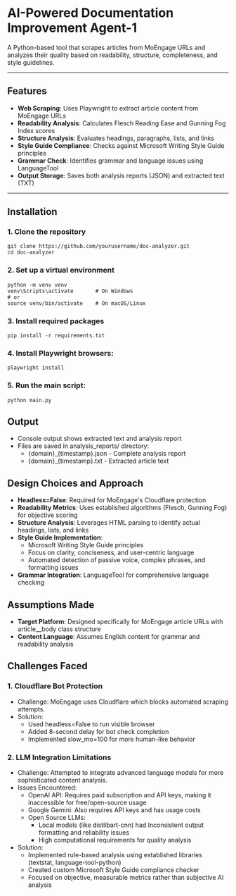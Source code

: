 # AI-Powered Documentation Improvement Agent-1

A Python-based tool that scrapes articles from MoEngage URLs and analyzes their quality based on readability, structure, completeness, and style guidelines.

---

## Features

- **Web Scraping**: Uses Playwright to extract article content from MoEngage URLs
- **Readability Analysis**: Calculates Flesch Reading Ease and Gunning Fog Index scores
- **Structure Analysis**: Evaluates headings, paragraphs, lists, and links
- **Style Guide Compliance**: Checks against Microsoft Writing Style Guide principles
- **Grammar Check**: Identifies grammar and language issues using LanguageTool
- **Output Storage**: Saves both analysis reports (JSON) and extracted text (TXT)

---

## Installation

### 1. Clone the repository
```
git clone https://github.com/yourusername/doc-analyzer.git
cd doc-analyzer
```
### 2. Set up a virtual environment

```
python -m venv venv
venv\Scripts\activate       # On Windows
# or
source venv/bin/activate    # On macOS/Linux
```
### 3. Install required packages
```
pip install -r requirements.txt
```
### 4. Install Playwright browsers:
```
playwright install
```
### 5. Run the main script:
```
python main.py
```

## Output
- Console output shows extracted text and analysis report
- Files are saved in analysis_reports/ directory:
     - {domain}_{timestamp}.json - Complete analysis report
     - {domain}_{timestamp}.txt - Extracted article text

## Design Choices and Approach
- **Headless=False**: Required for MoEngage's Cloudflare protection
- **Readability Metrics**: Uses established algorithms (Flesch, Gunning Fog) for objective scoring
- **Structure Analysis**: Leverages HTML parsing to identify actual headings, lists, and links
- **Style Guide Implementation**:
   - Microsoft Writing Style Guide principles
   - Focus on clarity, conciseness, and user-centric language
   - Automated detection of passive voice, complex phrases, and formatting issues
- **Grammar Integration**: LanguageTool for comprehensive language checking

## Assumptions Made
- **Target Platform**: Designed specifically for MoEngage article URLs with article__body class structure
- **Content Language**: Assumes English content for grammar and readability analysis

## Challenges Faced 

### 1. Cloudflare Bot Protection
- Challenge: MoEngage uses Cloudflare which blocks automated scraping attempts.
- Solution:
  - Used headless=False to run visible browser
  - Added 8-second delay for bot check completion
  - Implemented slow_mo=100 for more human-like behavior
### 2. LLM Integration Limitations
- Challenge: Attempted to integrate advanced language models for more sophisticated content analysis.
- Issues Encountered:
  - OpenAI API: Requires paid subscription and API keys, making it inaccessible for free/open-source usage
  - Google Gemini: Also requires API keys and has usage costs
  - Open Source LLMs:
    - Local models (like distilbart-cnn) had Inconsistent output formatting and reliability issues
    - High computational requirements for quality analysis
- Solution:
  - Implemented rule-based analysis using established libraries (textstat, language-tool-python)
  - Created custom Microsoft Style Guide compliance checker
  - Focused on objective, measurable metrics rather than subjective AI analysis
